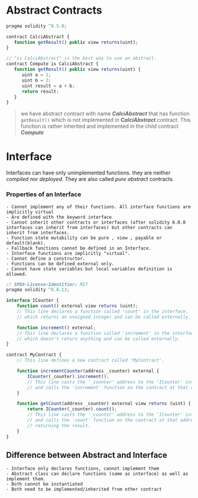 # Abstract Contracts

```js
pragma solidity ^0.5.0;

contract CalciAbstract {
   function getResult() public view returns(uint);
}

// "is CalciAbstract" is the best way to use an abstract.
contract Compute is CalciAbstract {
   function getResult() public view returns(uint) {
      uint a = 1;
      uint b = 2;
      uint result = a + b;
      return result;
   }
}
```

> we have abstract contract with name **_CalciAbstract_** that has function `getResult()` which is not implemented in **_CalciAbstract_** contract. This function is rather inherited and implemented in the child contract **_Compute_**

# Interface

Interfaces can have only unimplemented functions. they are neither _compiled_ nor _deployed_. They are also called _pure abstract_ contracts.

### Properties of an Interface

    - Cannot implement any of their functions. All interface functions are implicitly virtual
    - Are defined with the keyword interface
    - Cannot inherit other contracts or interfaces (after solidity 6.0.0 interfaces can inherit from interfaces) but other contracts can inherit from interfaces.
    - Function state mutability can be pure , view , payable or default(blank).
    - Fallback functions cannot be defined in an Interface.
    - Interface functions are implicitly "virtual".
    - Cannot define a constructor.
    - Functions can be defined external only.
    - Cannot have state variables but local variables definition is allowed.

```js
// SPDX-License-Identifier: MIT
pragma solidity ^0.8.13;

interface ICounter {
    function count() external view returns (uint);
    // This line declares a function called 'count' in the interface,
    // which returns an unsigned integer and can be called externally.

    function increment() external;
    // This line declares a function called 'increment' in the interface,
    // which doesn't return anything and can be called externally.
}

contract MyContract {
    // This line defines a new contract called 'MyContract'.

    function incrementCounter(address _counter) external {
        ICounter(_counter).increment();
        // This line casts the '_counter' address to the 'ICounter' interface
        // and calls the 'increment' function on the contract at that address.
    }

    function getCount(address _counter) external view returns (uint) {
        return ICounter(_counter).count();
        // This line casts the '_counter' address to the 'ICounter' interface
        // and calls the 'count' function on the contract at that address,
        // returning the result.
    }
}

```

## Difference between Abstract and Interface

    - Interface only declares functions, cannot implement them
    - Abstract class can declare functions (same as interface) as well as implement them.
    - Both cannot be instantiated
    - Both need to be implemented/inherited from other contract
